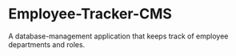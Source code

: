 # Employee-Tracker-CMS
A database-management application that keeps track of employee departments and roles.

